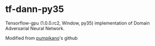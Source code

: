 # tf-dann-py35
Tensorflow-gpu (1.0.0.rc2, Window, py35) implementation of Domain Adversarial Neural Network. 

Modified from [pumpikano](https://github.com/pumpikano/tf-dann)'s github
